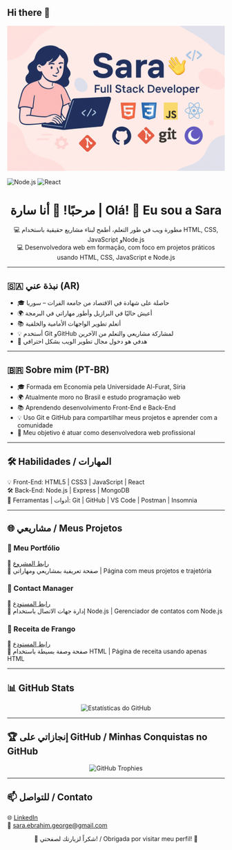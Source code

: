 ## Hi there 👋
![Banner](https://raw.githubusercontent.com/Sara-source01/Sara-source01/main/assets/Image.png)

![Node.js](https://img.shields.io/badge/node.js-18.15.0-green?logo=node.js&style=flat-square)
![React](https://img.shields.io/badge/react-18.2.0-blue?logo=react&style=flat-square)

<h1 align="center">مرحبًا! 👋 أنا سارة | Olá! 👋 Eu sou a Sara</h1>

<p align="center">
💻 مطورة ويب في طور التعلم، أطمح لبناء مشاريع حقيقية باستخدام HTML, CSS, JavaScript وNode.js  
<br>
💻 Desenvolvedora web em formação, com foco em projetos práticos usando HTML, CSS, JavaScript e Node.js
</p>

---

## 🇸🇦 نبذة عني (AR)

- 🎓 حاصلة على شهادة في الاقتصاد من جامعة الفرات – سوريا  
- 🌍 أعيش حاليًا في البرازيل وأطور مهاراتي في البرمجة  
- 📚 أتعلم تطوير الواجهات الأمامية والخلفية  
- 💡 أستخدم Git وGitHub لمشاركة مشاريعي والتعلم من الآخرين  
- 🎯 هدفي هو دخول مجال تطوير الويب بشكل احترافي

---

## 🇧🇷 Sobre mim (PT-BR)

- 🎓 Formada em Economia pela Universidade Al-Furat, Síria  
- 🌍 Atualmente moro no Brasil e estudo programação web  
- 📚 Aprendendo desenvolvimento Front-End e Back-End  
- 💡 Uso Git e GitHub para compartilhar meus projetos e aprender com a comunidade  
- 🎯 Meu objetivo é atuar como desenvolvedora web profissional

---

## 🛠️ Habilidades / المهارات

💡 Front-End: HTML5 | CSS3 | JavaScript | React  
🛠️ Back-End: Node.js | Express | MongoDB  
🔧 Ferramentas | أدوات: Git | GitHub | VS Code | Postman | Insomnia

---

## 🌐 مشاريعي / Meus Projetos

### 🧩 Meu Portfólio  
🔗 [رابط المشروع](https://github.com/Sara-source01/Meu-portfolio.git)  
📄 صفحة تعريفية بمشاريعي ومهاراتي | Página com meus projetos e trajetória

### 📇 Contact Manager  
🔗 [رابط المستودع](https://github.com/Sara-source01/Contacts-API-Toti.git)  
📄 إدارة جهات الاتصال باستخدام Node.js | Gerenciador de contatos com Node.js

### 🍗 Receita de Frango  
🔗 [رابط المستودع](https://github.com/Sara-source01/Receita-de-frango-HTML.git)  
📄 صفحة وصفة بسيطة باستخدام HTML | Página de receita usando apenas HTML

---

## 📊 GitHub Stats

<p align="center"> 
  <img src="https://github-readme-stats.vercel.app/api?username=Sara-source01&show_icons=true&theme=tokyonight" alt="Estatísticas do GitHub" /> 
</p>

---

## 🏆 إنجازاتي على GitHub / Minhas Conquistas no GitHub

<p align="center"> 
  <img src="https://github-profile-trophy.vercel.app/?username=Sara-source01&theme=flat" alt="GitHub Trophies" /> 
</p>

---

## 📫 للتواصل / Contato

🌐 [LinkedIn](https://linkedin.com/in/sara-ebrahim-george-24759b324)  
📧 [sara.ebrahim.george@gmail.com](mailto:sara.ebrahim.george@gmail.com)

<p align="center">🌟 شكراً لزيارتك لصفحتي! / Obrigada por visitar meu perfil! 🌟</p>

